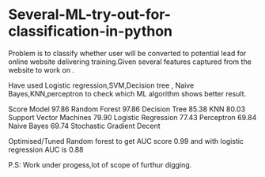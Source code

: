 # Several-ML-try-out-for-classification-in-python

Problem is to classify whether user will be converted to potential lead for online website delivering training.Given several features captured 
from the website to work on .

Have used Logistic regression,SVM,Decision tree , Naive Bayes,KNN,perceptron to check which ML algorithm shows better result.
	       
 Score    Model	
97.86	Random Forest
97.86	Decision Tree
85.38	KNN
80.03	Support Vector Machines
79.90	Logistic Regression
77.43	Perceptron
69.84	Naive Bayes
69.74	Stochastic Gradient Decent

Optimised/Tuned Random forest to get AUC score 0.99 and with logistic regression AUC is 0.88 

P.S: Work under progess,lot of scope of furthur digging.
